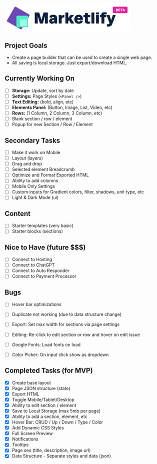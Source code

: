 <img src="/public/images/logo.png" width="400" />

## Project Goals

- Create a page builder that can be used to create a single web page.
- All saving is local storage. Just export/download HTML.

## Currently Working On

- [ ] **Storage:** Update, sort by date
- [ ] **Settings:** Page Styles (`<Panel />`)
- [ ] **Text Editing:** (bold, align, etc)
- [ ] **Elements Panel:** (Button, Image, List, Video, etc)
- [ ] **Rows:** (1 Column, 2 Column, 3 Column, etc)
- [ ] Blank section / row / element
- [ ] Popup for new Section / Row / Element

## Secondary Tasks

- [ ] Make it work on Mobile
- [ ] Layout (layers)
- [ ] Drag and drop 
- [ ] Selected element Breadcrumb
- [ ] Optimize and Format Exported HTML
- [ ] Ability to add columns
- [ ] Mobile Only Settings
- [ ] Custom inputs for Gradient colors, filter, shadows, unit type, etc
- [ ] Light & Dark Mode (ui)

## Content

- [ ] Starter templates (very basic)
- [ ] Starter blocks (sections)

## Nice to Have (future $$$)

- [ ] Connect to Hosting
- [ ] Connect to ChatGPT
- [ ] Connect to Auto Responder
- [ ] Connect to Payment Processor

## Bugs

- [ ] Hover bar optimizations
- [ ] Duplicate not working (due to data structure change)
- [ ] Export: Set max width for sections via page settings
- [ ] Editing: Re-click to edit section or row and hover on edit issue
- [ ] Google Fonts: Load fonts on load
- [ ] Color Picker: On input click show as dropdown


## Completed Tasks (for MVP)

- [x] Create base layout
- [x] Page JSON structure (state)
- [x] Export HTML
- [x] Toggle Mobile/Tablet/Desktop
- [x] Ability to edit section / element
- [x] Save to Local Storage (max 5mb per page)
- [x] Ability to add a section, element, etc
- [x] Hover Bar: CRUD / Up / Down / Type / Color
- [x] Add Dynamic CSS Styles
- [x] Full Screen Preview
- [x] Notifications
- [x] Tooltips
- [x] Page seo (title, description, image url)
- [x] Data Structure - Separate styles and data (json)
